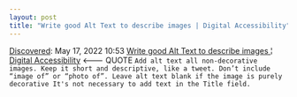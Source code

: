 ```yaml
---
layout: post
title: "Write good Alt Text to describe images | Digital Accessibility​"
---
```

[Discovered](http://rolandtanglao.com/2020/07/29/p1-blogthis-checkvist-list-links-to-blog/): May 17, 2022 10:53   [Write good Alt Text to describe images ¦ Digital Accessibility​](https://accessibility.huit.harvard.edu/describe-content-images) <--- QUOTE `Add alt text all non-decorative images.
Keep it short and descriptive, like a tweet.
Don’t include “image of” or “photo of”.
Leave alt text blank if the image is purely decorative
It's not necessary to add text in the Title field.  `
